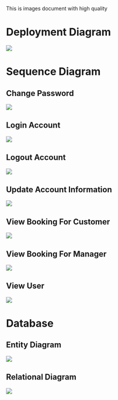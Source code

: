 This is images document with high quality

# Deployment Diagram

 <img src="./data/deployment/deployment.png"/>

# Sequence Diagram

## Change Password

 <img src="./data/sequence/changePassword.svg"/>

## Login Account

 <img src="./data/sequence/loginAccount.svg"/>

## Logout Account

 <img src="./data/sequence/logoutAccount.svg"/>

## Update Account Information

 <img src="./data/sequence/updateAccount.svg"/>

## View Booking For Customer

 <img src="./data/sequence/viewBookingForCustomer.svg"/>

## View Booking For Manager

 <img src="./data/sequence/viewBookingForManager.svg"/>

## View User

 <img src="./data/sequence/viewUser.svg"/>

# Database

## Entity Diagram

 <img src="./data/database/entity-diagram.png"/>

## Relational Diagram

 <img src="./data/database/database.png"/>
